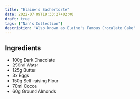 ```yaml
---
title: "Elaine's Sachertorte"
date: 2022-07-09T19:33:27+02:00
draft: true
tags: ["Nan's Collection"]
description: "Also known as Elaine's Famous Chocalate Cake"
---
```


## Ingredients

- 100g	Dark Chacolate
- 250ml	Water
- 125g	Butter
- 3x	Eggs
- 150g	Self-raising Flour
- 70ml	Cocoa
- 60g	Ground Almonds
